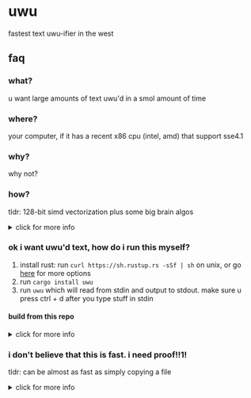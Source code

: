 # uwu
fastest text uwu-ifier in the west

## faq
### what?
u want large amounts of text uwu'd in a smol amount of time

### where?
your computer, if it has a recent x86 cpu (intel, amd) that support sse4.1

### why?
why not?

### how?
tldr: 128-bit simd vectorization plus some big brain algos

<details>
<summary>click for more info</summary>
<p>
after hours of research, i've finally understood the essence of uwu'd text

there are a few transformations:
1. nya-ify (eg. `naruhodo` -> `nyaruhodo`)
2. replace `l` and `r` with `w`
3. stutter sometimes (`hi` -> `h-hi`)
4. add a text emoji after punctuation (`,`, `.`, or `!`) sometimes
5. replace some words (`small` -> `smol`, etc.)

these transformation passes take advantage of sse4.1 vector intrinsics to process 16 bytes at once.
for string searching, i'm using a custom simd implementation of the
[bitap](https://en.wikipedia.org/wiki/Bitap_algorithm) algorithm for matching against multiple strings.
for random number generation, i'm using [XorShift32](https://en.wikipedia.org/wiki/Xorshift). for most
character-level detection within simd registers, its all masking and shifting to simulate basic state
machines in parallel

multithreading is supported, so you can exploit all of your cpu cores for the noble goal
of uwu-ing massive amounts of text

utf-8 is handled elegantly by simply ignoring non-ascii characters in the input

unfortunately, due to both simd parallelism and multithreading, some words may not be fully uwu'd
if they were lucky enough to cross the boundary of a simd vector or a thread's buffer.
*they won't escape so easily next time*
</p>
</details>

### ok i want uwu'd text, how do i run this myself?
1. install rust: run `curl https://sh.rustup.rs -sSf | sh` on unix,
or go [here](https://www.rust-lang.org/tools/install) for more options
2. run `cargo install uwu`
3. run `uwu` which will read from stdin and output to stdout. make sure u
press ctrl + d after you type stuff in stdin

#### build from this repo
<details>
<summary>click for more info</summary>
<p>
1. install rust
2. run `git clone https://github.com/Daniel-Liu-c0deb0t/uwu.git && cd uwu`
3. run `cargo run --release`

##### testing
1. run `cargo test`

##### benchmarking
1. run `mkdir test && cd test`

*warning: large files of 100mb and 1gb, respectively*

2. run `curl -OL http://mattmahoney.net/dc/enwik8.zip && unzip enwik8.zip`
3. run `curl -OL http://mattmahoney.net/dc/enwik9.zip && unzip enwik9.zip`
4. run `cd .. && ./bench.sh`
</p>
</details>

### i don't believe that this is fast. i need proof!!1!
tldr: can be almost as fast as simply copying a file

<details>
<summary>click for more info</summary>
<p>
raw numbers from running `./bench.sh` on a 2019 macbook pro with eight
intel 2.3 ghz i9 cpus and 16 gb of ram are shown below. the dataset
used is the first 100mb and first 1gb of english wikipedia. the same
dataset is used for the [hutter prize](http://prize.hutter1.net/)
for text compression
```
1 thread uwu enwik8
time taken: 178 ms
input size: 100000000 bytes
output size: 115095591 bytes
throughput: 0.55992 gb/s

2 thread uwu enwik8
time taken: 105 ms
input size: 100000000 bytes
output size: 115095591 bytes
throughput: 0.94701 gb/s

4 thread uwu enwik8
time taken: 60 ms
input size: 100000000 bytes
output size: 115095591 bytes
throughput: 1.64883 gb/s

8 thread uwu enwik8
time taken: 47 ms
input size: 100000000 bytes
output size: 115095591 bytes
throughput: 2.12590 gb/s

copy enwik8

real	0m0.035s
user	0m0.001s
sys	0m0.031s

1 thread uwu enwik9
time taken: 2087 ms
input size: 1000000000 bytes
output size: 1149772651 bytes
throughput: 0.47905 gb/s

2 thread uwu enwik9
time taken: 992 ms
input size: 1000000000 bytes
output size: 1149772651 bytes
throughput: 1.00788 gb/s

4 thread uwu enwik9
time taken: 695 ms
input size: 1000000000 bytes
output size: 1149772651 bytes
throughput: 1.43854 gb/s

8 thread uwu enwik9
time taken: 436 ms
input size: 1000000000 bytes
output size: 1149772651 bytes
throughput: 2.29214 gb/s

copy enwik9

real	0m0.387s
user	0m0.001s
sys	0m0.341s
```
</p>
</details>

### why isn't this readme uwu'd?
so its readable

if u happen to find uwu'd text more readable, there's always an [uwu'd](README_UWU.md) version

### ok but why aren't there any of the settings i can change?!1?!!1
free will is an illusion

### wtf this is so unprofessional how are u gonna get hired at faang now?!
don't worry, i've got u covered

#### Title: uwu is all you need

#### Abstract

Recent advances in computing have made strides in parallelization, whether
at a fine-grained level with SIMD instructions, or at a high level with multiple
CPU cores. Taking advantage of these advances, we explore how the useful
task of performing an uwu transformation on plain text can be scaled up to large
input datasets. Our contributions in this paper are threefold: first, we present,
to our knowledge, the first rigorous definition of uwu'd text. Second, we show
our novel algorithms for uwu-ing text, exploiting vectorization and
multithreading features that are available on modern CPUs. Finally, we provide
rigorous experimental results that show how our implementation could be the
"fastest in the west." In our benchmarks, we observe that our implementation
was almost as a fast as a simple file copy, which is entirely IO-bound.
We believe our work has potential applications in various domains, from data
augmentation and text preprocessing for natural language processing, to
giving authors the ability to convey potentially wholesome or cute meme messages
with minimal time and effort.

*// TODO: write paper*

*// TODO: write more about machine learning so i get funding*

### ok i need to use this for something and i need the license info
mit license

### ok but i have an issue with this or a suggestion or a question not answered here
open an issue, be nice

### references
* https://honk.moe/tools/owo.html
* https://github.com/IamRifki/uwuizer
* https://cutekaomoji.com/characters/uwu/
* https://cutekaomoji.com/characters/owo/
* https://cutekaomoji.com/characters/flower-girl/
* and many more; let me know if i missed anything
